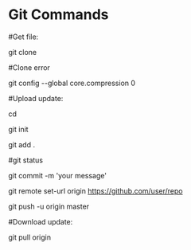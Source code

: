 # Git Commands

#Get file:

git clone

#Clone error

git config --global core.compression 0

#Upload update:

cd 

git init

git add . 

#git status

git commit -m 'your message'

git remote set-url origin https://github.com/user/repo

git push -u origin master


#Download update: 

git pull origin
